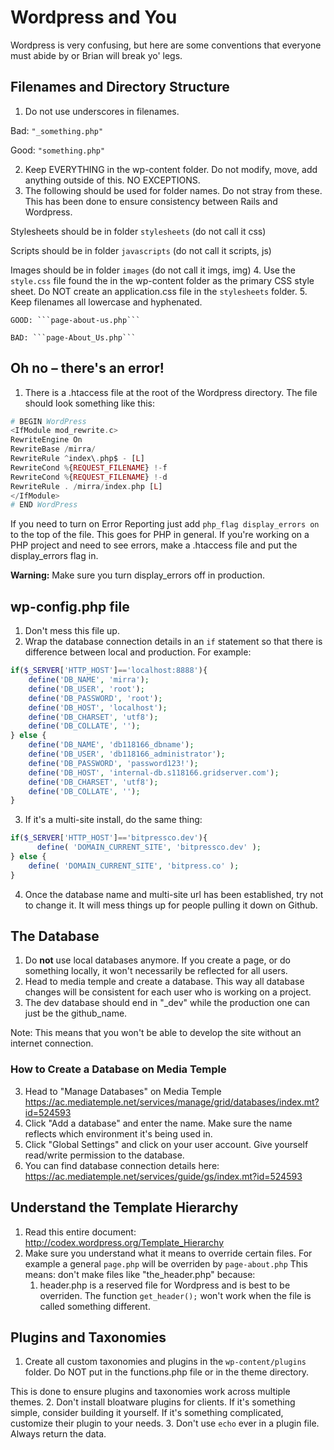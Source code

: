 # Wordpress and You

Wordpress is very confusing, but here are some conventions that everyone must abide by or Brian will break yo' legs.

## Filenames and Directory Structure
1. Do not use underscores in filenames.
  
  Bad: ```"_something.php"```

  Good: ```"something.php"```  

2. Keep EVERYTHING in the wp-content folder. Do not modify, move, add anything outside of this. NO EXCEPTIONS.
3. The following should be used for folder names. Do not stray from these. This has been done to ensure consistency between Rails and Wordpress. 

  Stylesheets should be in folder ```stylesheets``` (do not call it css)
  
  Scripts should be in folder ```javascripts``` (do not call it scripts, js)
  
  Images should be in folder ```images``` (do not call it imgs, img)
4. Use the ```style.css``` file found the in the wp-content folder as the primary CSS style sheet. Do NOT create an application.css file in the ```stylesheets``` folder.
5. Keep filenames all lowercase and hyphenated.

	GOOD: ```page-about-us.php```
	
	BAD: ```page-About_Us.php```

## Oh no – there's an error!
1. There is a .htaccess file at the root of the Wordpress directory. The file should look something like this:
  ```php
  # BEGIN WordPress   
  <IfModule mod_rewrite.c>
  RewriteEngine On
  RewriteBase /mirra/
  RewriteRule ^index\.php$ - [L]  
  RewriteCond %{REQUEST_FILENAME} !-f  
  RewriteCond %{REQUEST_FILENAME} !-d  
  RewriteRule . /mirra/index.php [L]  
  </IfModule>
  # END WordPress
  ```
  
  If you need to turn on Error Reporting just add ```php_flag display_errors on``` to the top of the file. This goes for PHP in general. If you're working on a PHP project and need to see errors, make a .htaccess file and put the display_errors flag in. 

**Warning:** Make sure you turn display_errors off in production.


## wp-config.php file
1. Don't mess this file up.
2. Wrap the database connection details in an ```if``` statement so that there is difference between local and production. For example:
  
  ```php
  if($_SERVER['HTTP_HOST']=='localhost:8888'){
      define('DB_NAME', 'mirra');
	  define('DB_USER', 'root');
	  define('DB_PASSWORD', 'root');
	  define('DB_HOST', 'localhost');
	  define('DB_CHARSET', 'utf8');
	  define('DB_COLLATE', '');
  } else {
	  define('DB_NAME', 'db118166_dbname');
	  define('DB_USER', 'db118166_administrator');
	  define('DB_PASSWORD', 'password123!');
	  define('DB_HOST', 'internal-db.s118166.gridserver.com');
	  define('DB_CHARSET', 'utf8');
  	  define('DB_COLLATE', '');	
  }
  ```
3. If it's a multi-site install, do the same thing:
  ```php
  if($_SERVER['HTTP_HOST']=='bitpressco.dev'){
    	define( 'DOMAIN_CURRENT_SITE', 'bitpressco.dev' );
  } else {
	  define( 'DOMAIN_CURRENT_SITE', 'bitpress.co' );
  }
  ```
4. Once the database name and multi-site url has been established, try not to change it. It will mess things up for people pulling it down on Github.

## The Database
1. Do **not** use local databases anymore. If you create a page, or do something locally, it won't necessarily be reflected for all users.
2. Head to media temple and create a database. This way all database changes will be consistent for each user who is working on a project.
3. The dev database should end in "_dev" while the production one can just be the github_name.

Note: This means that you won't be able to develop the site without an internet connection.

### How to Create a Database on Media Temple
3. Head to "Manage Databases" on Media Temple https://ac.mediatemple.net/services/manage/grid/databases/index.mt?id=524593
4. Click "Add a database" and enter the name. Make sure the name reflects which environment it's being used in.
5. Click "Global Settings" and click on your user account. Give yourself read/write permission to the database.
6. You can find database connection details here: https://ac.mediatemple.net/services/guide/gs/index.mt?id=524593



## Understand the Template Hierarchy
1. Read this entire document: http://codex.wordpress.org/Template_Hierarchy
2. Make sure you understand what it means to override certain files. For example a general ```page.php``` will be overriden by ```page-about.php```
	This means: don't make files like "the_header.php" because:
	1. header.php is a reserved file for Wordpress and is best to be overriden. The function ```get_header();``` won't work when the file is called something different.

## Plugins and Taxonomies
1. Create all custom taxonomies and plugins in the ```wp-content/plugins``` folder. Do NOT put in the functions.php file or in the theme directory.

  This is done to ensure plugins and taxonomies work across multiple themes.
2. Don't install bloatware plugins for clients. If it's something simple, consider building it yourself. If it's something complicated, customize their plugin to your needs.
3. Don't use ```echo``` ever in a plugin file. Always return the data.